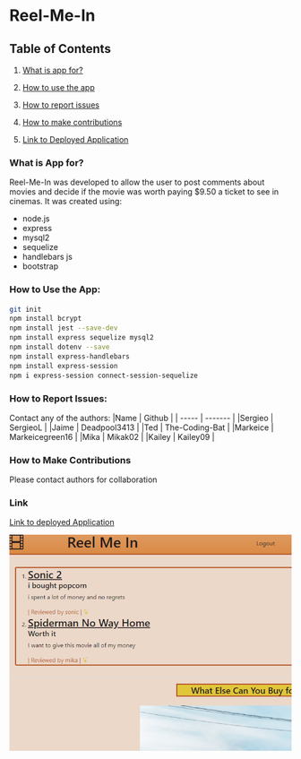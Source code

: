 # Reel-Me-In

## Table of Contents

1. [What is app for?](#what)

1. [How to use the app](#how)

1. [How to report issues](#issues)

1. [How to make contributions](#contribute)

1. [Link to Deployed Application](#link)

### What is App for? <a name="what"></a>
Reel-Me-In was developed to allow the user to post comments about movies and decide if the movie was worth paying $9.50 a ticket to see in cinemas. It was created using:
* node.js
* express
* mysql2
* sequelize
* handlebars js
* bootstrap


### How to Use the App: <a name="how"></a>

```bash
git init
npm install bcrypt
npm install jest --save-dev
npm install express sequelize mysql2
npm install dotenv --save
npm install express-handlebars
npm install express-session
npm i express-session connect-session-sequelize
```

### How to Report Issues: <a name="issues"></a>
Contact any of the authors:
|Name   | Github    |
| ----- | -------   |
|Sergieo | SergieoL |
|Jaime  |  Deadpool3413 |
|Ted | The-Coding-Bat |
|Markeice | Markeicegreen16 |
|Mika | Mikak02 |
|Kailey | Kailey09 |

### How to Make Contributions <a name="contribute"></a>
Please contact authors for collaboration

### Link <a name="link"></a>
[Link to deployed Application](https://dashboard.heroku.com/apps/reel-me-in-2020)

![Screenshot](./public/images/screenshot.png)
